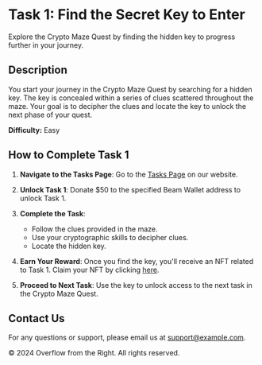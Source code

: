 # Task 1: Find the Secret Key to Enter

Explore the Crypto Maze Quest by finding the hidden key to progress further in your journey.

## Description

You start your journey in the Crypto Maze Quest by searching for a hidden key. The key is concealed within a series of clues scattered throughout the maze. Your goal is to decipher the clues and locate the key to unlock the next phase of your quest.

**Difficulty:** Easy

## How to Complete Task 1

1. **Navigate to the Tasks Page**: Go to the [Tasks Page](tasks.md) on our website.

2. **Unlock Task 1**: Donate $50 to the specified Beam Wallet address to unlock Task 1.

3. **Complete the Task**:
   - Follow the clues provided in the maze.
   - Use your cryptographic skills to decipher clues.
   - Locate the hidden key.

4. **Earn Your Reward**: Once you find the key, you'll receive an NFT related to Task 1. Claim your NFT by clicking [here](#).

5. **Proceed to Next Task**: Use the key to unlock access to the next task in the Crypto Maze Quest.

## Contact Us

For any questions or support, please email us at [support@example.com](mailto:support@example.com).

© 2024 Overflow from the Right. All rights reserved.
